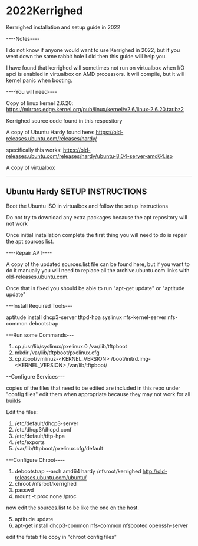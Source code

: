 # 2022Kerrighed
Kerrrighed installation and setup guide in 2022

----Notes---- 

I do not know if anyone would want to use Kerrighed in 2022, but if you went down the same rabbit hole I did then this guide will help you. 


I have found that kerrighed will sometimes not run on virtualbox when I/O apci is enabled in virtualbox on AMD processors. It will compile, but it will kernel panic when booting.





----You will need----

Copy of linux kernel 2.6.20: https://mirrors.edge.kernel.org/pub/linux/kernel/v2.6/linux-2.6.20.tar.bz2

Kerrighed source code found in this respository

A copy of Ubuntu Hardy found here: https://old-releases.ubuntu.com/releases/hardy/

specifically this works: https://old-releases.ubuntu.com/releases/hardy/ubuntu-8.04-server-amd64.iso 

A copy of virtualbox


-------------------------------
Ubuntu Hardy SETUP INSTRUCTIONS
------------------------------

Boot the Ubuntu ISO in virtualbox and follow the setup instructions

Do not try to download any extra packages because the apt repository will not work

Once initial installation complete the first thing you will need to do is repair the apt sources list.

----Repair APT----

A copy of the updated sources.list file can be found here, but if you want to do it manually you will need to replace all the archive.ubuntu.com links with old-releases.ubuntu.com. 

Once that is fixed you should be able to run "apt-get update" or "aptitude update"

---Install Required Tools---

 aptitude install dhcp3-server tftpd-hpa syslinux nfs-kernel-server nfs-common debootstrap
 
 
 ---Run some Commands---
 
 1. cp /usr/lib/syslinux/pxelinux.0 /var/lib/tftpboot
 2. mkdir /var/lib/tftpboot/pxelinux.cfg
 3. cp /boot/vmlinuz-<KERNEL_VERSION> /boot/initrd.img-<KERNEL_VERSION> /var/lib/tftpboot/
 
 
 
 
--Configure Services---

copies of the files that need to be edited are included in this repo under "config files"
edit them when appropriate because they may not work for all builds

Edit the files: 

1. /etc/default/dhcp3-server
2. /etc/dhcp3/dhcpd.conf
3. /etc/default/tftp-hpa
4. /etc/exports
5. /var/lib/tftpboot/pxelinux.cfg/default



---Configure Chroot----



1. debootstrap --arch amd64 hardy /nfsroot/kerrighed http://old-releases.ubuntu.com/ubuntu/
2. chroot /nfsroot/kerrighed
3. passwd
4. mount -t proc none /proc

now edit the sources.list to be like the one on the host. 

5. aptitude update
6. apt-get install dhcp3-common nfs-common nfsbooted openssh-server


edit the fstab file copy in "chroot config files"







